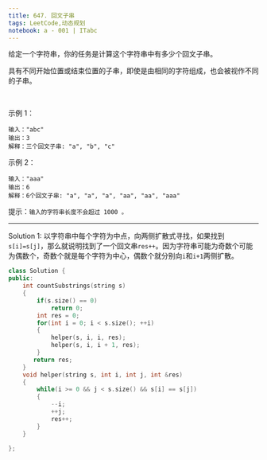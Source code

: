 ```yaml
---
title: 647. 回文子串
tags: LeetCode,动态规划
notebook: a - 001 | ITabc
---
```

给定一个字符串，你的任务是计算这个字符串中有多少个回文子串。

具有不同开始位置或结束位置的子串，即使是由相同的字符组成，也会被视作不同的子串。

 

示例 1：
```
输入："abc"
输出：3
解释：三个回文子串: "a", "b", "c"
```
示例 2：
```
输入："aaa"
输出：6
解释：6个回文子串: "a", "a", "a", "aa", "aa", "aaa"
```

提示：`输入的字符串长度不会超过 1000 。`

---
Solution 1:
以字符串中每个字符为中点，向两侧扩散式寻找，如果找到`s[i]=s[j]`，那么就说明找到了一个回文串`res++`。因为字符串可能为奇数个可能为偶数个，奇数个就是每个字符为中心，偶数个就分别向`i`和`i+1`两侧扩散。

```cpp
class Solution {
public:
    int countSubstrings(string s) 
    {
        if(s.size() == 0)
            return 0;
        int res = 0;
        for(int i = 0; i < s.size(); ++i)
        {
            helper(s, i, i, res);
            helper(s, i, i + 1, res);
        }
       return res;
    }
    void helper(string s, int i, int j, int &res)
    {
        while(i >= 0 && j < s.size() && s[i] == s[j])
        {
            --i;
            ++j;
            res++;
        }     
    }
        
};
```